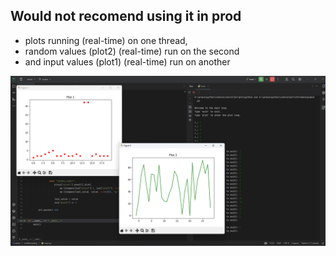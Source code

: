 ## Would not recomend using it in prod

- plots running (real-time) on one thread,
- random values (plot2) (real-time) run on the second
- and input values (plot1) (real-time) run on another

![image](https://github.com/wikipop/multithreaded-ploting-plt/blob/main/images/img.png)
